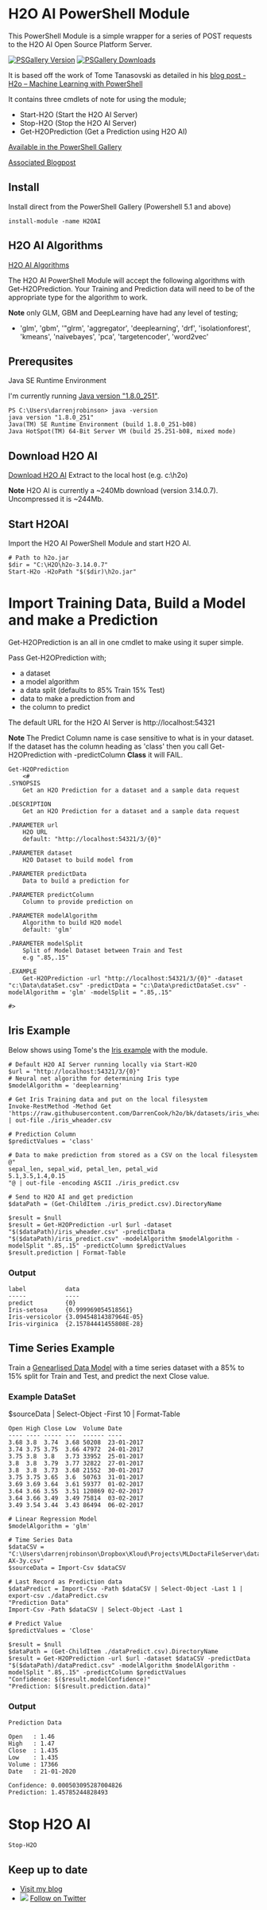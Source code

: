 # H2O AI PowerShell Module
This PowerShell Module is a simple wrapper for a series of POST requests to the H2O AI Open Source Platform Server. 

[![PSGallery Version](https://img.shields.io/powershellgallery/v/H2OAI.svg?style=flat&logo=powershell&label=PSGallery%20Version)](https://www.powershellgallery.com/packages/H2OAI) [![PSGallery Downloads](https://img.shields.io/powershellgallery/dt/H2OAI.svg?style=flat&logo=powershell&label=PSGallery%20Downloads)](https://www.powershellgallery.com/packages/H2OAI)

It is based off the work of Tome Tanasovski as detailed in his [blog post - H2o – Machine Learning with PowerShell](https://powertoe.wordpress.com/2017/10/23/h2o-machine-learning-with-powershell/)

It contains three cmdlets of note for using the module;
* Start-H2O (Start the H2O AI Server)
* Stop-H2O (Stop the H2O AI Server)
* Get-H2OPrediction (Get a Prediction using H2O AI)

[Available in the PowerShell Gallery](https://www.powershellgallery.com/packages/H2OAI)

[Associated Blogpost](https://blog.darrenjrobinson.com/h2o-ai-powershell-module/)

## Install
Install direct from the PowerShell Gallery (Powershell 5.1 and above)
```
install-module -name H2OAI
```

## H2O AI Algorithms
[H2O AI Algorithms](http://docs.h2o.ai/h2o/latest-stable/h2o-docs/data-science.html)

The H2O AI PowerShell Module will accept the following algorithms with Get-H2OPrediction. Your Training and Prediction data will need to be of the appropriate type for the algorithm to work. 

**Note** only GLM, GBM and DeepLearning have had any level of testing;
- 'glm', 'gbm', '"glrm', 'aggregator', 'deeplearning', 'drf', 'isolationforest', 'kmeans', 'naivebayes', 'pca', 'targetencoder', 'word2vec'

## Prerequsites
Java SE Runtime Environment

I'm currently running [Java version "1.8.0_251"](https://www.oracle.com/java/technologies/javase/8u251-relnotes.html).

```
PS C:\Users\darrenjrobinson> java -version
java version "1.8.0_251"
Java(TM) SE Runtime Environment (build 1.8.0_251-b08)
Java HotSpot(TM) 64-Bit Server VM (build 25.251-b08, mixed mode)
```

## Download H2O AI
[Download H2O AI](https://h2o-release.s3.amazonaws.com/h2o/rel-weierstrass/7/index.html)
Extract to the local host (e.g. c:\h2o)

**Note** H2O AI is currently a ~240Mb download (version 3.14.0.7). Uncompressed it is ~244Mb.

## Start H2OAI
Import the H2O AI PowerShell Module and start H2O AI.

```
# Path to h2o.jar
$dir = "C:\H2O\h2o-3.14.0.7"
Start-H2o -H2oPath "$($dir)\h2o.jar"

```

# Import Training Data, Build a Model and make a Prediction
Get-H2OPrediction is an all in one cmdlet to make using it super simple. 

Pass Get-H2OPrediction with;
* a dataset
* a model algorithm
* a data split (defaults to 85% Train 15% Test)
* data to make a prediction from and 
* the column to predict 

The default URL for the H2O AI Server is http://localhost:54321 

**Note** The Predict Column name is case sensitive to what is in your dataset. If the dataset has the column heading as 'class' then you call Get-H2OPrediction with -predictColumn **Class** it will FAIL.

```
Get-H2OPrediction
    <#
.SYNOPSIS
    Get an H2O Prediction for a dataset and a sample data request

.DESCRIPTION
    Get an H2O Prediction for a dataset and a sample data request

.PARAMETER url
    H2O URL 
    default: "http://localhost:54321/3/{0}"

.PARAMETER dataset
    H2O Dataset to build model from

.PARAMETER predictData
    Data to build a prediction for

.PARAMETER predictColumn
    Column to provide prediction on

.PARAMETER modelAlgorithm
    Algorithm to build H2O model 
    default: 'glm'

.PARAMETER modelSplit
    Split of Model Dataset between Train and Test
    e.g ".85,.15" 

.EXAMPLE
    Get-H2OPrediction -url "http://localhost:54321/3/{0}" -dataset "c:\Data\dataSet.csv" -predictData = "c:\Data\predictDataSet.csv" -modelAlgorithm = 'glm' -modelSplit = ".85,.15"

#>
```

## Iris Example
Below shows using Tome's the [Iris example](https://powertoe.wordpress.com/2017/10/23/h2o-machine-learning-with-powershell/) with the module.

```
# Default H2O AI Server running locally via Start-H2O
$url = "http://localhost:54321/3/{0}"
# Neural net algorithm for determining Iris type 
$modelAlgorithm = 'deeplearning'

# Get Iris Training data and put on the local filesystem
Invoke-RestMethod -Method Get 'https://raw.githubusercontent.com/DarrenCook/h2o/bk/datasets/iris_wheader.csv' | out-file ./iris_wheader.csv 

# Prediction Column
$predictValues = 'class'

# Data to make prediction from stored as a CSV on the local filesystem
@"
sepal_len, sepal_wid, petal_len, petal_wid
5.1,3.5,1.4,0.15
"@ | out-file -encoding ASCII ./iris_predict.csv

# Send to H2O AI and get prediction 
$dataPath = (Get-ChildItem ./iris_predict.csv).DirectoryName

$result = $null 
$result = Get-H2OPrediction -url $url -dataset "$($dataPath)/iris_wheader.csv" -predictData "$($dataPath)/iris_predict.csv" -modelAlgorithm $modelAlgorithm -modelSplit ".85,.15" -predictColumn $predictValues
$result.prediction | Format-Table

```

### Output 

```
label           data
-----           ----
predict         {0}
Iris-setosa     {0.999969054518561}
Iris-versicolor {3.09454814387964E-05}
Iris-virginica  {2.15784441455808E-28}
```

## Time Series Example
Train a [Genearlised Data Model](http://docs.h2o.ai/h2o/latest-stable/h2o-docs/data-science/glm.html) with a time series dataset with a 85% to 15% split for Train and Test, and predict the next Close value. 

### Example DataSet
$sourceData | Select-Object -First 10 | Format-Table 

```
Open High Close Low  Volume Date
---- ---- ----- ---  ------ ----
3.68 3.8  3.74  3.68 50208  23-01-2017
3.74 3.75 3.75  3.66 47972  24-01-2017
3.75 3.8  3.8   3.73 33952  25-01-2017
3.8  3.8  3.79  3.77 32822  27-01-2017
3.8  3.8  3.73  3.68 21552  30-01-2017
3.75 3.75 3.65  3.6  50763  31-01-2017
3.69 3.69 3.64  3.61 59377  01-02-2017
3.64 3.66 3.55  3.51 120869 02-02-2017
3.64 3.66 3.49  3.49 75814  03-02-2017
3.49 3.54 3.44  3.43 86494  06-02-2017
```

```
# Linear Regression Model 
$modelAlgorithm = 'glm'

# Time Series Data
$dataCSV = "C:\Users\darrenjrobinson\Dropbox\Kloud\Projects\MLDoctaFileServer\data\A2B-AX-3y.csv"
$sourceData = Import-Csv $dataCSV

# Last Record as Prediction data
$dataPredict = Import-Csv -Path $dataCSV | Select-Object -Last 1 | export-csv ./dataPredict.csv 
"Prediction Data"
Import-Csv -Path $dataCSV | Select-Object -Last 1

# Predict Value
$predictValues = 'Close'

$result = $null 
$dataPath = (Get-ChildItem ./dataPredict.csv).DirectoryName
$result = Get-H2OPrediction -url $url -dataset $dataCSV -predictData "$($dataPath)/dataPredict.csv" -modelAlgorithm $modelAlgorithm -modelSplit ".85,.15" -predictColumn $predictValues
"Confidence: $($result.modelConfidence)"
"Prediction: $($result.prediction.data)"

```
### Output 
```
Prediction Data

Open   : 1.46
High   : 1.47
Close  : 1.435
Low    : 1.435
Volume : 17366
Date   : 21-01-2020

Confidence: 0.000503095287004826
Prediction: 1.45785244828493
```

# Stop H2O AI
```
Stop-H2O
```

## Keep up to date
* [Visit my blog](http://darrenjrobinson.com/)
* ![](http://twitter.com/favicon.ico) [Follow on Twitter](https://twitter.com/darrenjrobinson)
